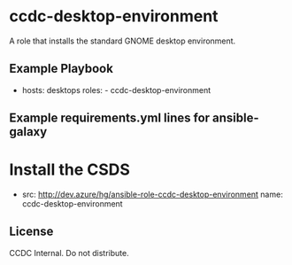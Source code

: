 ccdc-desktop-environment
========================

A role that installs the standard GNOME desktop environment.

Example Playbook
----------------
- hosts: desktops
  roles:
      - ccdc-desktop-environment

Example requirements.yml lines for ansible-galaxy
--------------------
# Install the CSDS
- src: http://dev.azure/hg/ansible-role-ccdc-desktop-environment
  name: ccdc-desktop-environment

License
-------
CCDC Internal. Do not distribute.

